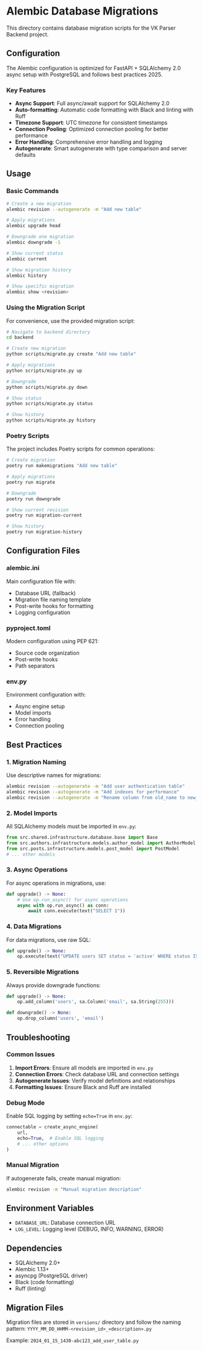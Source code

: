 # Alembic Database Migrations

This directory contains database migration scripts for the VK Parser Backend project.

## Configuration

The Alembic configuration is optimized for FastAPI + SQLAlchemy 2.0 async setup with PostgreSQL and follows best practices 2025.

### Key Features

- **Async Support**: Full async/await support for SQLAlchemy 2.0
- **Auto-formatting**: Automatic code formatting with Black and linting with Ruff
- **Timezone Support**: UTC timezone for consistent timestamps
- **Connection Pooling**: Optimized connection pooling for better performance
- **Error Handling**: Comprehensive error handling and logging
- **Autogenerate**: Smart autogenerate with type comparison and server defaults

## Usage

### Basic Commands

```bash
# Create a new migration
alembic revision --autogenerate -m "Add new table"

# Apply migrations
alembic upgrade head

# Downgrade one migration
alembic downgrade -1

# Show current status
alembic current

# Show migration history
alembic history

# Show specific migration
alembic show <revision>
```

### Using the Migration Script

For convenience, use the provided migration script:

```bash
# Navigate to backend directory
cd backend

# Create new migration
python scripts/migrate.py create "Add new table"

# Apply migrations
python scripts/migrate.py up

# Downgrade
python scripts/migrate.py down

# Show status
python scripts/migrate.py status

# Show history
python scripts/migrate.py history
```

### Poetry Scripts

The project includes Poetry scripts for common operations:

```bash
# Create migration
poetry run makemigrations "Add new table"

# Apply migrations
poetry run migrate

# Downgrade
poetry run downgrade

# Show current revision
poetry run migration-current

# Show history
poetry run migration-history
```

## Configuration Files

### alembic.ini

Main configuration file with:
- Database URL (fallback)
- Migration file naming template
- Post-write hooks for formatting
- Logging configuration

### pyproject.toml

Modern configuration using PEP 621:
- Source code organization
- Post-write hooks
- Path separators

### env.py

Environment configuration with:
- Async engine setup
- Model imports
- Error handling
- Connection pooling

## Best Practices

### 1. Migration Naming

Use descriptive names for migrations:
```bash
alembic revision --autogenerate -m "Add user authentication table"
alembic revision --autogenerate -m "Add indexes for performance"
alembic revision --autogenerate -m "Rename column from old_name to new_name"
```

### 2. Model Imports

All SQLAlchemy models must be imported in `env.py`:
```python
from src.shared.infrastructure.database.base import Base
from src.authors.infrastructure.models.author_model import AuthorModel
from src.posts.infrastructure.models.post_model import PostModel
# ... other models
```

### 3. Async Operations

For async operations in migrations, use:
```python
def upgrade() -> None:
    # Use op.run_async() for async operations
    async with op.run_async() as conn:
        await conn.execute(text("SELECT 1"))
```

### 4. Data Migrations

For data migrations, use raw SQL:
```python
def upgrade() -> None:
    op.execute(text("UPDATE users SET status = 'active' WHERE status IS NULL"))
```

### 5. Reversible Migrations

Always provide downgrade functions:
```python
def upgrade() -> None:
    op.add_column('users', sa.Column('email', sa.String(255)))

def downgrade() -> None:
    op.drop_column('users', 'email')
```

## Troubleshooting

### Common Issues

1. **Import Errors**: Ensure all models are imported in `env.py`
2. **Connection Errors**: Check database URL and connection settings
3. **Autogenerate Issues**: Verify model definitions and relationships
4. **Formatting Issues**: Ensure Black and Ruff are installed

### Debug Mode

Enable SQL logging by setting `echo=True` in `env.py`:
```python
connectable = create_async_engine(
    url,
    echo=True,  # Enable SQL logging
    # ... other options
)
```

### Manual Migration

If autogenerate fails, create manual migration:
```bash
alembic revision -m "Manual migration description"
```

## Environment Variables

- `DATABASE_URL`: Database connection URL
- `LOG_LEVEL`: Logging level (DEBUG, INFO, WARNING, ERROR)

## Dependencies

- SQLAlchemy 2.0+
- Alembic 1.13+
- asyncpg (PostgreSQL driver)
- Black (code formatting)
- Ruff (linting)

## Migration Files

Migration files are stored in `versions/` directory and follow the naming pattern:
`YYYY_MM_DD_HHMM-<revision_id>_<description>.py`

Example: `2024_01_15_1430-abc123_add_user_table.py`
